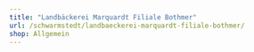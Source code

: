 ```yaml
---
title: "Landbäckerei Marquardt Filiale Bothmer"
url: /schwarmstedt/landbaeckerei-marquardt-filiale-bothmer/
shop: Allgemein
---
```

